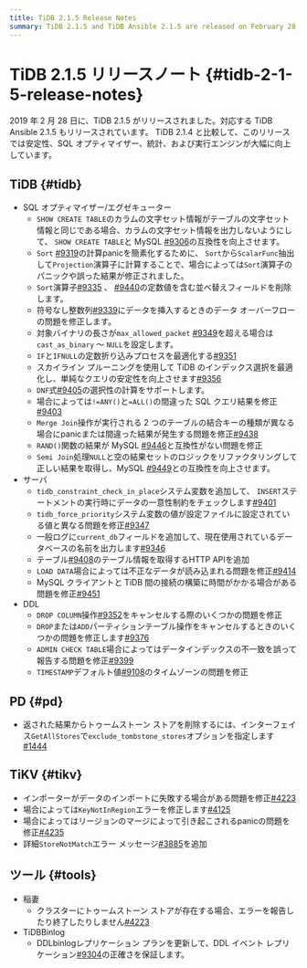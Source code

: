 ```yaml
---
title: TiDB 2.1.5 Release Notes
summary: TiDB 2.1.5 and TiDB Ansible 2.1.5 are released on February 28, 2019. The release improves stability, SQL optimizer, statistics, and execution engine. Fixes include issues with sorting, data overflow, and SQL query results. New features include system variables, HTTP API, and detailed error messages. PD now has an option to exclude Tombstone stores, and TiKV fixes issues with data import, errors, and panic caused by Region merge. Tools like Lightning and TiDB Binlog also receive updates.
---
```


# TiDB 2.1.5 リリースノート {#tidb-2-1-5-release-notes}

2019 年 2 月 28 日に、TiDB 2.1.5 がリリースされました。対応する TiDB Ansible 2.1.5 もリリースされています。 TiDB 2.1.4 と比較して、このリリースでは安定性、SQL オプティマイザー、統計、および実行エンジンが大幅に向上しています。

## TiDB {#tidb}

-   SQL オプティマイザー/エグゼキューター
    -   `SHOW CREATE TABLE`のカラムの文字セット情報がテーブルの文字セット情報と同じである場合、カラムの文字セット情報を出力しないようにして、 `SHOW CREATE TABLE`と MySQL [#9306](https://github.com/pingcap/tidb/pull/9306)の互換性を向上させます。
    -   `Sort` [#9319](https://github.com/pingcap/tidb/pull/9319)の計算panicを簡素化するために、 `Sort`から`ScalarFunc`抽出して`Projection`演算子に計算することで、場合によっては`Sort`演算子のパニックや誤った結果が修正されました。
    -   `Sort`演算子[#9335](https://github.com/pingcap/tidb/pull/9335) 、 [#9440](https://github.com/pingcap/tidb/pull/9440)の定数値を含む並べ替えフィールドを削除します。
    -   符号なし整数列[#9339](https://github.com/pingcap/tidb/pull/9339)にデータを挿入するときのデータ オーバーフローの問題を修正します。
    -   対象バイナリの長さが`max_allowed_packet` [#9349](https://github.com/pingcap/tidb/pull/9349)を超える場合は`cast_as_binary` ～ `NULL`を設定します。
    -   `IF`と`IFNULL`の定数折り込みプロセスを最適化する[#9351](https://github.com/pingcap/tidb/pull/9351)
    -   スカイライン プルーニングを使用して TiDB のインデックス選択を最適化し、単純なクエリの安定性を向上させます[#9356](https://github.com/pingcap/tidb/pull/9356)
    -   `DNF`式[#9405](https://github.com/pingcap/tidb/pull/9405)の選択性の計算をサポートします。
    -   場合によっては`!=ANY()`と`=ALL()`の間違った SQL クエリ結果を修正[#9403](https://github.com/pingcap/tidb/pull/9403)
    -   `Merge Join`操作が実行される 2 つのテーブルの結合キーの種類が異なる場合にpanicまたは間違った結果が発生する問題を修正[#9438](https://github.com/pingcap/tidb/pull/9438)
    -   `RAND()`関数の結果が MySQL [#9446](https://github.com/pingcap/tidb/pull/9446)と互換性がない問題を修正
    -   `Semi Join`処理`NULL`と空の結果セットのロジックをリファクタリングして正しい結果を取得し、MySQL [#9449](https://github.com/pingcap/tidb/pull/9449)との互換性を向上させます。
-   サーバ
    -   `tidb_constraint_check_in_place`システム変数を追加して、 `INSERT`ステートメントの実行時にデータの一意性制約をチェックします[#9401](https://github.com/pingcap/tidb/pull/9401)
    -   `tidb_force_priority`システム変数の値が設定ファイルに設定されている値と異なる問題を修正[#9347](https://github.com/pingcap/tidb/pull/9347)
    -   一般ログに`current_db`フィールドを追加して、現在使用されているデータベースの名前を出力します[#9346](https://github.com/pingcap/tidb/pull/9346)
    -   テーブル[#9408](https://github.com/pingcap/tidb/pull/9408)のテーブル情報を取得するHTTP APIを追加
    -   `LOAD DATA`場合によっては不正なデータが読み込まれる問題を修正[#9414](https://github.com/pingcap/tidb/pull/9414)
    -   MySQL クライアントと TiDB 間の接続の構築に時間がかかる場合がある問題を修正[#9451](https://github.com/pingcap/tidb/pull/9451)
-   DDL
    -   `DROP COLUMN`操作[#9352](https://github.com/pingcap/tidb/pull/9352)をキャンセルする際のいくつかの問題を修正
    -   `DROP`または`ADD`パーティションテーブル操作をキャンセルするときのいくつかの問題を修正します[#9376](https://github.com/pingcap/tidb/pull/9376)
    -   `ADMIN CHECK TABLE`場合によってはデータインデックスの不一致を誤って報告する問題を修正[#9399](https://github.com/pingcap/tidb/pull/9399)
    -   `TIMESTAMP`デフォルト値[#9108](https://github.com/pingcap/tidb/pull/9108)のタイムゾーンの問題を修正

## PD {#pd}

-   返された結果からトゥームストーン ストアを削除するには、インターフェイス`GetAllStores`で`exclude_tombstone_stores`オプションを指定します[#1444](https://github.com/pingcap/pd/pull/1444)

## TiKV {#tikv}

-   インポーターがデータのインポートに失敗する場合がある問題を修正[#4223](https://github.com/tikv/tikv/pull/4223)
-   場合によっては`KeyNotInRegion`エラーを修正します[#4125](https://github.com/tikv/tikv/pull/4125)
-   場合によってはリージョンのマージによって引き起こされるpanicの問題を修正[#4235](https://github.com/tikv/tikv/pull/4235)
-   詳細`StoreNotMatch`エラー メッセージ[#3885](https://github.com/tikv/tikv/pull/3885)を追加

## ツール {#tools}

-   稲妻
    -   クラスターにトゥームストーン ストアが存在する場合、エラーを報告したり終了したりしません[#4223](https://github.com/tikv/tikv/pull/4223)
-   TiDBBinlog
    -   DDLbinlogレプリケーション プランを更新して、DDL イベント レプリケーション[#9304](https://github.com/pingcap/tidb/issues/9304)の正確さを保証します。
